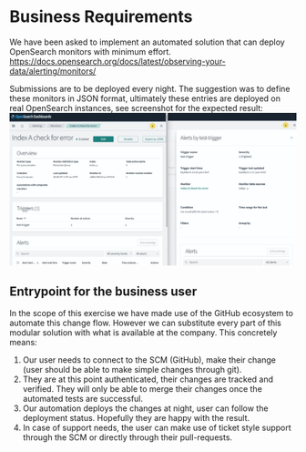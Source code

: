 # Business Requirements
We have been asked to implement an automated solution that can deploy OpenSearch monitors with minimum effort.
https://docs.opensearch.org/docs/latest/observing-your-data/alerting/monitors/

Submissions are to be deployed every night.
The suggestion was to define these monitors in JSON format, ultimately these entries are deployed on real OpenSearch instances, see screenshot for the expected result:
![result](screenshots/os_dashboard.png?raw=true)

## Entrypoint for the business user
In the scope of this exercise we have made use of the GitHub ecosystem to automate this change flow. However we can substitute every part of this modular solution with what is available at the company.
This concretely means:
1. Our user needs to connect to the SCM (GitHub), make their change (user should be able to make simple changes through git).
2. They are at this point authenticated, their changes are tracked and verified. They will only be able to merge their changes once the automated tests are successful.
3. Our automation deploys the changes at night, user can follow the deployment status. Hopefully they are happy with the result.
4. In case of support needs, the user can make use of ticket style support through the SCM or directly through their pull-requests.